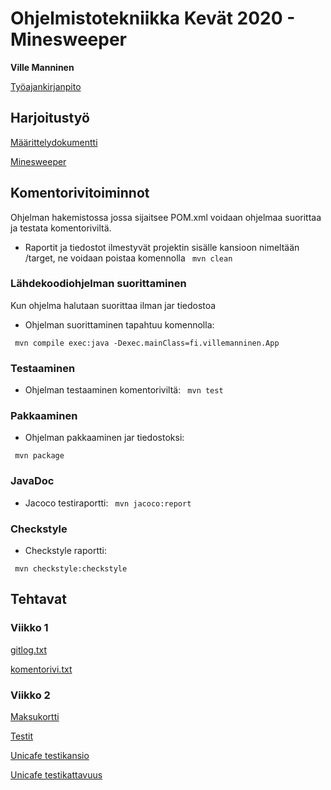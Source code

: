 # Ohjelmistotekniikka Kevät 2020 - Minesweeper
**Ville Manninen**

[Työajankirjanpito](https://github.com/Viltska/ot-minesweeper/blob/master/dokumentit/tyoaika.md)

## Harjoitustyö

[Määrittelydokumentti](https://github.com/Viltska/ot-harkka/blob/master/dokumentit/maarittely.md)

[Minesweeper](https://github.com/Viltska/ot-minesweeper/tree/master/minesweeper)

## Komentorivitoiminnot
Ohjelman hakemistossa jossa sijaitsee POM.xml  voidaan ohjelmaa suorittaa ja testata komentoriviltä.

- Raportit ja tiedostot ilmestyvät projektin sisälle kansioon nimeltään /target, ne voidaan poistaa komennolla <code> mvn clean </code>

### Lähdekoodiohjelman suorittaminen

Kun ohjelma halutaan suorittaa ilman jar tiedostoa

- Ohjelman suorittaminen tapahtuu komennolla:

<code> mvn compile exec:java -Dexec.mainClass=fi.villemanninen.App </code>

### Testaaminen 

- Ohjelman testaaminen komentoriviltä:
 <code> mvn test </code>
 
### Pakkaaminen

- Ohjelman pakkaaminen jar tiedostoksi:

<code> mvn package </code>

### JavaDoc

- Jacoco testiraportti: 
<code> mvn jacoco:report </code>

### Checkstyle
- Checkstyle raportti:

<code> mvn checkstyle:checkstyle </code>



## Tehtavat

### Viikko 1

[gitlog.txt](https://github.com/Viltska/ot-harkka/blob/master/laskarit/viikko1/gitlog.txt)

[komentorivi.txt](https://github.com/Viltska/ot-harkka/blob/master/laskarit/viikko1/komentorivi.txt)

### Viikko 2
[Maksukortti](https://github.com/Viltska/ot-harkka/tree/master/laskarit/viikko2/Maksukortti)

[Testit](https://github.com/Viltska/ot-harkka/tree/master/laskarit/viikko2/Maksukortti/src/test/java)

[Unicafe testikansio](https://github.com/Viltska/ot-minesweeper/tree/master/laskarit/viikko2/Unicafe/src/test/java/com/mycompany/unicafe)

[Unicafe testikattavuus](https://github.com/Viltska/ot-minesweeper/blob/master/laskarit/viikko2/kassapaate.png)
